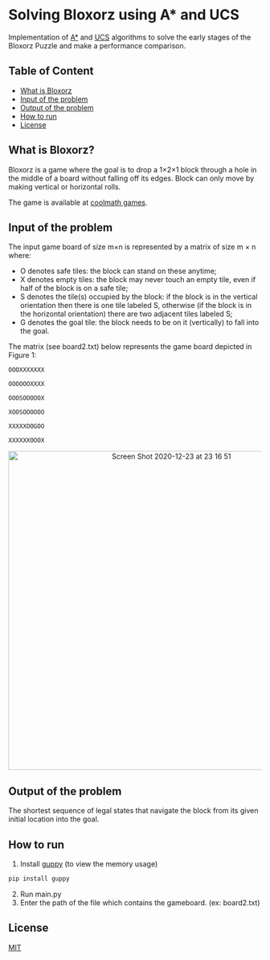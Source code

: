 Solving Bloxorz using A* and UCS
=================================
Implementation of [A*](https://en.wikipedia.org/wiki/A*_search_algorithm) and [UCS](https://www.educba.com/uniform-cost-search/) algorithms to solve the early stages of the Bloxorz Puzzle and make a performance comparison.

## Table of Content
* [What is Bloxorz](#table-of-content)
* [Input of the problem](#input-of-the-problem)
* [Output of the problem](#output-of-the-problem)
* [How to run](#how-to-run)
* [License](#license)

## What is Bloxorz?

Bloxorz is a game where the goal is to drop a 1×2×1 block through a hole in the middle of a board without falling off its edges. Block can only move by making vertical or horizontal rolls.

The game is available at [coolmath games](http://www.coolmath-games.com/0-bloxorz/index.html.).

## Input of the problem
The input game board of size m×n is represented by a matrix
of size m × n where:

- O denotes safe tiles: the block can stand on these anytime;
- X denotes empty tiles: the block may never touch an empty tile, even if half of the block is on a safe tile;
- S denotes the tile(s) occupied by the block: if the block is in the vertical orientation then there is one tile labeled S, otherwise (if the block is in the horizontal orientation) there are two adjacent tiles labeled S;
- G denotes the goal tile: the block needs to be on it (vertically) to fall into the goal.

The matrix (see board2.txt) below represents the game board depicted in Figure 1:

    OOOXXXXXXX

    OOOOOOXXXX

    OOOSOOOOOX

    XOOSOOOOOO

    XXXXXOOGOO

    XXXXXXOOOX

<p align="center">
  <img width="633" alt="Screen Shot 2020-12-23 at 23 16 51" src="https://user-images.githubusercontent.com/37274614/103076211-4190d880-45de-11eb-8d1a-83dcae5667cc.png">
</p>

## Output of the problem
The shortest sequence of legal states that navigate the block from its given initial location into the goal.

## How to run
1) Install [guppy](https://pypi.org/project/guppy/) (to view the memory usage) 
```python
pip install guppy
```
2) Run main.py 
3) Enter the path of the file which contains the gameboard. (ex: board2.txt)

## License
  
[MIT](../LICENSE)
